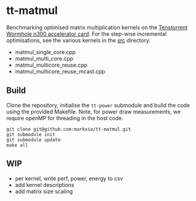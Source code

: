 # tt-matmul

Benchmarking optimised matrix multiplication kernels on the [Tenstorrent Wormhole n300 accelerator card](https://tenstorrent.com/hardware/wormhole). For the step-wise incremental optimisations, see the various kernels in the [src](src/) directory:

- matmul_single_core.cpp
- matmul_multi_core.cpp
- matmul_multicore_reuse.cpp
- matmul_multicore_reuse_mcast.cpp

## Build

Clone the repository, initialise the `tt-power` submodule and build the code using the provided Makefile. Note, for power draw measurements, we require openMP for threading in the host code.

```
git clone git@github.com:markxio/tt-matmul.git
git submodule init
git submodule update
make all
```

## WIP

- per kernel, write perf, power, energy to csv
- add kernel descriptions
- add matrix size scaling
